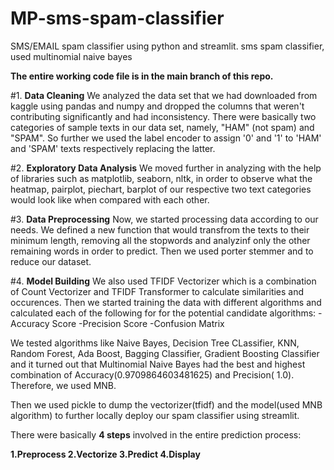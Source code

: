 # MP-sms-spam-classifier
SMS/EMAIL spam classifier using python and streamlit.
sms spam classifier, used multinomial naive bayes

**The entire working code file is in the main branch of this repo.**



#1. **Data Cleaning**
We analyzed the data set that we had downloaded from kaggle using pandas and numpy and dropped the columns that weren't contributing significantly and had inconsistency.
There were basically two categories of sample texts in our data set, namely, "HAM" (not spam) and "SPAM".
So further we used the label encoder to assign '0' and '1' to 'HAM' and 'SPAM' texts respectively replacing the latter.

#2. **Exploratory Data Analysis**
We moved further in analyzing with the help of libraries such as matplotlib, seaborn, nltk, in order to observe what the heatmap, pairplot, piechart, barplot of our respective two text categories would look like when compared with each other.

#3. **Data Preprocessing**
Now, we started processing data according to our needs.
We defined a new function that would transfrom the texts to their minimum length, removing all the stopwords and analyzinf only the other remaining words in order to predict.
Then we used porter stemmer and to reduce our dataset.


#4. **Model Building**
We also used TFIDF Vectorizer which is a combination of Count Vectorizer and TFIDF Transformer to calculate similarities and occurences.
Then we started training the data with different algorithms and calculated each of the following for for the potential candidate algorithms:
-Accuracy Score
-Precision Score
-Confusion Matrix

We tested algorithms like Naive Bayes, Decision Tree CLassifier, KNN, Random Forest, Ada Boost, Bagging Classifier, Gradient Boosting Classifier and it turned out that Multinomial Naive Bayes had the best and highest combination of Accuracy(0.9709864603481625) and Precision( 1.0).
Therefore, we used MNB.


Then we used pickle to dump the vectorizer(tfidf) and the model(used MNB algorithm) to further locally deploy our spam classifier using streamlit.

There were basically **4 steps** involved in the entire prediction process:

**1.Preprocess
2.Vectorize
3.Predict
4.Display**
